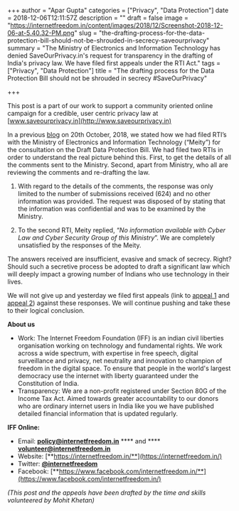 +++
author = "Apar Gupta"
categories = ["Privacy", "Data Protection"]
date = 2018-12-06T12:11:57Z
description = ""
draft = false
image = "https://internetfreedom.in/content/images/2018/12/Screenshot-2018-12-06-at-5.40.32-PM.png"
slug = "the-drafting-process-for-the-data-protection-bill-should-not-be-shrouded-in-secrecy-saveourprivacy"
summary = "The Ministry of Electronics and Information Technology has denied SaveOurPrivacy.in's request for transparency in the drafting of India's privacy law. We have filed first appeals under the RTI Act."
tags = ["Privacy", "Data Protection"]
title = "The drafting process for the Data Protection Bill should not be shrouded in secrecy #SaveOurPrivacy"

+++


This post is a part of our work to support a community oriented online campaign for a credible, user centric privacy law at [www.saveourprivacy.in](http://www.saveourprivacy.in) 

In a previous [blog](https://saveourprivacy.in/blog/rtis-filed-on-the-data-protection-bill-consultation) on 20th October, 2018, we stated how we had filed RTI’s with the Ministry of Electronics and Information Technology (“Meity”) for the consultation on the Draft Data Protection Bill. We had filed two RTIs in order to understand the real picture behind this. First, to get the details of all the comments sent to the Ministry. Second, apart from Ministry, who all are reviewing the comments and re-drafting the law.

1. With regard to the details of the comments, the response was only limited to the number of submissions received (624) and no other information was provided. The request was disposed of by stating that the information was confidential and was to be examined by the Ministry.

1. To the second RTI, Meity replied, “_No information available with Cyber Law and Cyber Security Group of this Ministry_”. We are completely unsatisfied by the responses of the Meity.

The answers received are insufficient, evasive and smack of secrecy. Right? Should such a secretive process be adopted to draft a significant law which will deeply impact a growing number of Indians who use technology in their lives.

We will not give up and yesterday we filed first appeals (link to [appeal 1](https://drive.google.com/file/d/0B9LKE-1DkhtFYlZfZTdqLUVQN1pQcnFGZXhVUVRZaUhfOVVZ/view?usp=sharing) and [appeal 2](https://drive.google.com/file/d/0B9LKE-1DkhtFbVZIQldLc2Jid0x1bTljeFppYmhsUFVVMF9v/view?usp=sharing)) against these responses. We will continue pushing and take these to their logical conclusion.

**About us**

* Work: The Internet Freedom Foundation (IFF) is an indian civil liberties organisation working on technology and fundamental rights. We work across a wide spectrum, with expertise in free speech, digital surveillance and privacy, net neutrality and innovation to champion of freedom in the digital space. To ensure that people in the world's largest democracy use the internet with liberty guaranteed under the Constitution of India.
* Transparency: We are a non-profit registered under Section 80G of the Income Tax Act. Aimed towards greater accountability to our donors who are ordinary internet users in India like you we have published detailed financial information that is updated regularly.

**IFF Online:**

* Email: [**policy@internetfreedom.in**](mailto:policy@internetfreedom.in) **** and **** [**volunteer@internetfreedom.in**](mailto:volunteer@internetfreedom.in)
* Website: [**https://internetfreedom.in/**](https://internetfreedom.in/)
* Twitter: [**@internetfreedom**](http://www.twitter.com/internetfreedom)
* Facebook: [**https://www.facebook.com/internetfreedom.in/**](https://www.facebook.com/internetfreedom.in/)

_(This post and the appeals have been drafted by the time and skills volunteered by Mohit Khetan)_

